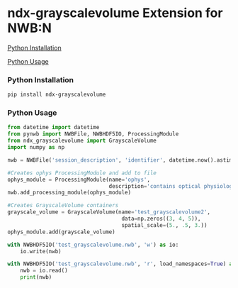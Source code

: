 # ndx-grayscalevolume Extension for NWB:N

[Python Installation](#python-installation)

[Python Usage](#python-usage)

### Python Installation
```bash
pip install ndx-grayscalevolume
```

### Python Usage

```python
from datetime import datetime
from pynwb import NWBFile, NWBHDF5IO, ProcessingModule
from ndx_grayscalevolume import GrayscaleVolume
import numpy as np

nwb = NWBFile('session_description', 'identifier', datetime.now().astimezone())

#Creates ophys ProcessingModule and add to file
ophys_module = ProcessingModule(name='ophys',
                                description='contains optical physiology processed data.')
nwb.add_processing_module(ophys_module)

#Creates GrayscaleVolume containers
grayscale_volume = GrayscaleVolume(name='test_grayscalevolume2',
                                    data=np.zeros((3, 4, 5)),
                                    spatial_scale=(5., .5, 3.))
ophys_module.add(grayscale_volume)

with NWBHDF5IO('test_grayscalevolume.nwb', 'w') as io:
    io.write(nwb)

with NWBHDF5IO('test_grayscalevolume.nwb', 'r', load_namespaces=True) as io:
    nwb = io.read()
    print(nwb)

```
